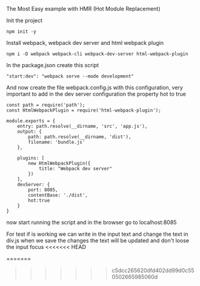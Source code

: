 The Most Easy example with HMR (Hot Module Replacement)

Init the project

```npm init -y```

Install webpack, webpack dev server and html webpack plugin

```npm i -D webpack webpack-cli webpack-dev-server html-webpack-plugin```

In the package.json create this script

```"start:dev": "webpack serve --mode development"```

And now create the file webpack.config.js with this configuration,
very important to add in the dev server configuration the property hot to true

```
const path = require('path');
const HtmlWebpackPlugin = require('html-webpack-plugin');

module.exports = {
    entry: path.resolve(__dirname, 'src', 'app.js'),
    output: {
        path: path.resolve(__dirname, 'dist'),
        filename: 'bundle.js'
    },

    plugins: [
        new HtmlWebpackPlugin({
            title: "Webpack dev server"
        })
    ],
    devServer: {
        port: 8085,
        contentBase: './dist',
        hot:true
    }
}
```

now start running the script and in the browser go to localhost:8085

For test if is working we can write in the input text and change the text in div.js when we save the changes the text will be updated and don't loose the input focus
<<<<<<< HEAD


=======
>>>>>>> c5dcc265620dfd402dd99d0c550502665985060d
